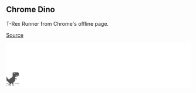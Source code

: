 ## Chrome Dino

T-Rex Runner from Chrome's offline page.

[Source](https://cs.chromium.org/chromium/src/components/neterror/resources/offline.js?q=t-rex+package:%5Echromium$&dr=C&l=7)

![example gif](assets/screenshot.gif)